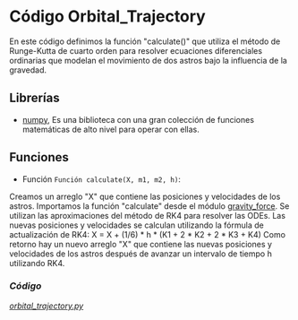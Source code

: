 # Código Orbital_Trajectory

En este código definimos la función "calculate()" que utiliza el método de Runge-Kutta de cuarto orden para resolver ecuaciones diferenciales ordinarias que modelan el movimiento de dos astros bajo la influencia de la gravedad.



## Librerías

*   [numpy](../librerias/Librería_Numpy.md), Es una biblioteca con una gran colección de funciones matemáticas de alto nivel para operar con ellas.



##  Funciones

*   Función `Función calculate(X, m1, m2, h)`:

Creamos un arreglo "X" que contiene las posiciones y velocidades de los astros. Importamos la función "calculate" desde el módulo [gravity_force](). Se utilizan las aproximaciones del método de RK4 para resolver las ODEs. Las nuevas posiciones y velocidades se calculan utilizando la fórmula de actualización de RK4:
X = X + (1/6) * h * (K1 + 2 * K2 + 2 * K3 + K4)
Como retorno hay un nuevo arreglo "X" que contiene las nuevas posiciones y velocidades de los astros después de avanzar un intervalo de tiempo h utilizando RK4.



### *Código*

[*orbital_trajectory.py*](../../../components/compute_traj/astro_physics/orbital_trajectory.py)
